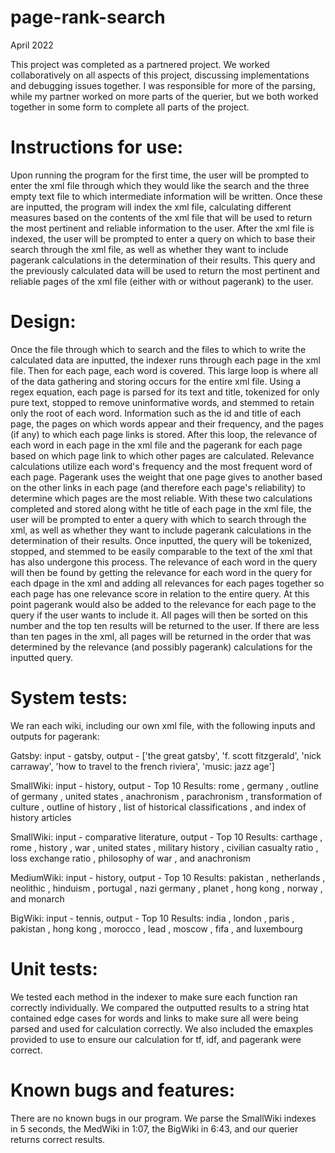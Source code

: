 # page-rank-search
April 2022

This project was completed as a partnered project. We worked collaboratively on all aspects of this project, discussing implementations and debugging issues together. I was responsible for more of the parsing, while my partner worked on more parts of the querier, but we both worked together in some form to complete all parts of the project.

# Instructions for use:
Upon running the program for the first time, the user will be prompted to enter the xml file through which they would like the search and the three empty text file to which intermediate information will be written. Once these are inputted, the program will index the xml file, calculating different measures based on the contents of the xml file that will be used to return the most pertinent and reliable information to the user. After the xml file is indexed, the user will be prompted to enter a query on which to base their search through the xml file, as well as whether they want to include pagerank calculations in the determination of their results. This query and the previously calculated data will be used to return the most pertinent and reliable pages of the xml file (either with or without pagerank) to the user.

# Design:
Once the file through which to search and the files to which to write the calculated data are inputted, the indexer runs through each page in the xml file. Then for each page, each word is covered. This large loop is where all of the data gathering and storing occurs for the entire xml file. Using a regex equation, each page is parsed for its text and title, tokenized for only pure text, stopped to remove uninformative words, and stemmed to retain only the root of each word. Information such as the id and title of each page, the pages on which words appear and their frequency, and the pages (if any) to which each page links is stored. After this loop, the relevance of each word in each page in the xml file and the pagerank for each page based on which page link to which other pages are calculated. Relevance calculations utilize each word's frequency and the most frequent word of each page. Pagerank uses the weight that one page gives to another based on the other links in each page (and therefore each page's reliability) to determine which pages are the most reliable. With these two calculations completed and stored along witht he title of each page in the xml file, the user will be prompted to enter a query with which to search through the xml, as well as whether they want to include pagerank calculations in the determination of their results. Once inputted, the query will be tokenized, stopped, and stemmed to be easily comparable to the text of the xml that has also undergone this process. The relevance of each word in the query will then be found by getting the relevance for each word in the query for each dpage in the xml and adding all relevances for each pages together so each page has one relevance score in relation to the entire query. At this point pagerank would also be added to the relevance for each page to the query if the user wants to include it. All pages will then be sorted on this number and the top ten results will be returned to the user. If there are less than ten pages in the xml, all pages will be returned in the order that was determined by the relevance (and possibly pagerank) calculations for the inputted query.

# System tests:
We ran each wiki, including our own xml file, with the following inputs and outputs for pagerank:

Gatsby: input - gatsby, output - ['the great gatsby', 'f. scott fitzgerald', 'nick carraway', 'how to travel to the french riviera', 'music: jazz age']

SmallWiki: input - history, output - Top 10 Results:  rome ,  germany ,  outline of germany ,  united states ,  anachronism ,  parachronism ,  transformation of culture ,  outline of history ,  list of historical classifications , and  index of history articles

SmallWiki: input - comparative literature, output - Top 10 Results:  carthage ,  rome ,  history ,  war ,  united states ,  military history ,  civilian casualty ratio ,  loss exchange ratio ,  philosophy of war , and  anachronism

MediumWiki: input - history, output - Top 10 Results:  pakistan ,  netherlands ,  neolithic ,  hinduism ,  portugal ,  nazi germany ,  planet ,  hong kong ,  norway , and  monarch

BigWiki: input - tennis, output - Top 10 Results:  india ,  london ,  paris ,  pakistan ,  hong kong ,  morocco ,  lead ,  moscow ,  fifa , and  luxembourg

# Unit tests: 
We tested each method in the indexer to make sure each function ran correctly individually. We compared the outputted results to a string htat contained edge cases for words and links to make sure all were being parsed and used for calculation correctly. We also included the emaxples provided to use to ensure our calculation for tf, idf, and pagerank were correct.

# Known bugs and features:
There are no known bugs in our program. We parse the SmallWiki indexes in 5 seconds, the MedWiki in 1:07, the BigWiki in 6:43, and our querier returns correct results.
